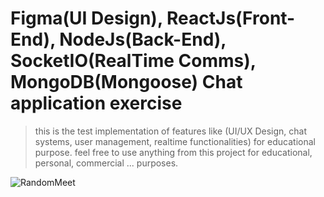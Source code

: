 # Figma(UI Design), ReactJs(Front-End), NodeJs(Back-End), SocketIO(RealTime Comms), MongoDB(Mongoose) Chat application exercise

>this is the test implementation of features like (UI/UX Design, chat systems, user management, realtime functionalities) for educational purpose.
feel free to use anything from this project for educational, personal, commercial ... purposes.

![RandomMeet](https://user-images.githubusercontent.com/19800339/131224414-dad3e0f2-9b51-4a0d-b119-0565a4a2c824.PNG)
